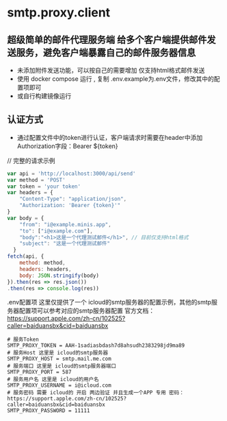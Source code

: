 # smtp.proxy.client

## 超级简单的邮件代理服务端 给多个客户端提供邮件发送服务，避免客户端暴露自己的邮件服务器信息

* 未添加附件发送功能，可以按自己的需要增加 仅支持html格式邮件发送
* 使用 docker compose 运行 , 复制 .env.example为.env文件，修改其中的配置项即可
* 或自行构建镜像运行


## 认证方式
* 通过配置文件中的token进行认证，客户端请求时需要在header中添加Authorization字段：Bearer ${token}


// 完整的请求示例
```js
var api = 'http://localhost:3000/api/send'
var method = 'POST'
var token = 'your token'
var headers = {
    "Content-Type": "application/json",
    "Authorization: 'Bearer {token}'"
}
var body = {
    "from": "i@example.minis.app",
    "to": ["i@example.com"],
    "body":"<h1>这是一个代理测试邮件</h1>", // 目前仅支持html格式
    "subject": "这是一个代理测试邮件"
  }
fetch(api, {
    method: method,
    headers: headers,
    body: JSON.stringify(body)
}).then(res => res.json())
.then(res => console.log(res))
```


.env配置项
这里仅提供了一个 icloud的smtp服务器的配置示例，其他的smtp服务器配置项可以参考对应的smtp服务器配置
官方文档：https://support.apple.com/zh-cn/102525?caller=baiduansbx&cid=baiduansbx
```env
# 服务Token
SMTP_PROXY_TOKEN = AAH-1sadiasbdash7d8ahsudh2383298jd9ma89
# 服务Host 这里是 icloud的smtp服务器
SMTP_PROXY_HOST = smtp.mail.me.com
# 服务端口 这里是 icloud的smtp服务器端口
SMTP_PROXY_PORT = 587
# 服务用户名 这里是 icloud的用户名
SMTP_PROXY_USERNAME = i@icloud.com
# 服务密码 需要 icloud的 开启 两边验证 并且生成一个APP 专用 密码： https://support.apple.com/zh-cn/102525?caller=baiduansbx&cid=baiduansbx
SMTP_PROXY_PASSWORD = 11111

```